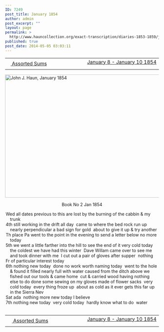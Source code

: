 ```yaml
---
ID: 7249
post_title: January 1854
author: admin
post_excerpt: ""
layout: page
permalink: >
  http://www.hauncollection.org/exact-transcription/diaries-1853-1859/january-1854/
published: true
post_date: 2014-05-05 03:03:11
---
```

<table style="width: 100%;" align="center">
<tbody>
<tr>
<td width="50%"><a href="http://www.hauncollection.org/version-2/version-ii-series-i/january-8-january-10-1854/"><img src="https://lh3.googleusercontent.com/-EFJpxxNiPNw/VqgtWBCZrMI/AAAAAAAAAFU/WfY4lPFWWkg/s800-Ic42/Soeb-Plain-Arrows-8-10px.png" alt="" width="10" height="10" /></a><a href="http://www.hauncollection.org/version-2/diaries-1853-1859/assorted-sums/"> Assorted Sums</a></td>
<td style="text-align: right;"><a href="http://www.hauncollection.org/version-2/version-ii-series-i/january-8-january-10-1854/">January 8 - January 10 1854 <img src="https://lh3.googleusercontent.com/-67k0cYlpXHw/VqgtWKz1MXI/AAAAAAAAAFU/k9PW_Piyurk/s800-Ic42/Soeb-Plain-Arrows-5-10px.png" alt="" width="10" height="10" /></a></td>
</tr>
</tbody>
</table>
<a href="http://www.hauncollection.org/wp-content/uploads/John Haun/JJH_001_Juanuary 1854.JPG"><img class="alignnone wp-image-2231 size-large" src="http://www.hauncollection.org/wp-content/uploads/John Haun/JJH_001_Juanuary 1854-1024x682.jpg" alt="John J. Haun, January 1854" width="604" height="402" /></a>
<p style="text-align: center;">Book No 2
Jan 1854</p>

<div style="text-indent: -1em; padding-left: 16px;">Wed all dates previous to this are lost by the burning of the cabbin &amp; my trunk</div>
<div style="text-indent: -1em; padding-left: 16px;">4th still working in the drift all day  came to where the bed rock run up
nearly perpendicular a bad sign for gold  about to give it up &amp; try another</div>
<div style="text-indent: -1em; padding-left: 16px;">Th place Pa went to the point in the evening to send a letter below no more today</div>
<div style="text-indent: -1em; padding-left: 16px;">5th we went a little farther into the hill to see the end of it very cold today the
coldest we have had this winter  Dave Willam came over to see me
and took dinner with me  I cut out a pair of gloves after supper  nothing</div>
<div style="text-indent: -1em; padding-left: 16px;">Fr of particular interest today</div>
<div style="text-indent: -1em; padding-left: 16px;">6th nothing new today  done no work worth naming today  went to the
hole &amp; found it filled nearly full with water caused from the ditch above we
fished out our tools &amp; came home  cut &amp; carried wood having nothing else to do
done some sewing on my gloves made of flower sacks  very cold today  every
thing froze up  about as cold as it ever gets this far up in the Sierra Nev</div>
<div style="text-indent: -1em; padding-left: 16px;">Sat ada  nothing more new today I believe</div>
<div style="text-indent: -1em; padding-left: 16px;">7th nothing new today  very cold today  hardly know what to do  water</div>
&nbsp;
<table style="width: 100%;" align="center">
<tbody>
<tr>
<td width="50%"> <a href="http://www.hauncollection.org/version-2/diaries-1853-1859/assorted-sums/"><img src="https://lh3.googleusercontent.com/-EFJpxxNiPNw/VqgtWBCZrMI/AAAAAAAAAFU/WfY4lPFWWkg/s800-Ic42/Soeb-Plain-Arrows-8-10px.png" alt="" width="10" height="10" /></a><a href="http://www.hauncollection.org/version-2/diaries-1853-1859/assorted-sums/"> Assorted Sums</a></td>
<td style="text-align: right;"><a href="http://www.hauncollection.org/version-2/version-ii-series-i/january-8-january-10-1854/">January 8 - January 10 1854 <img src="https://lh3.googleusercontent.com/-67k0cYlpXHw/VqgtWKz1MXI/AAAAAAAAAFU/k9PW_Piyurk/s800-Ic42/Soeb-Plain-Arrows-5-10px.png" alt="" width="10" height="10" /></a></td>
</tr>
</tbody>
</table>
